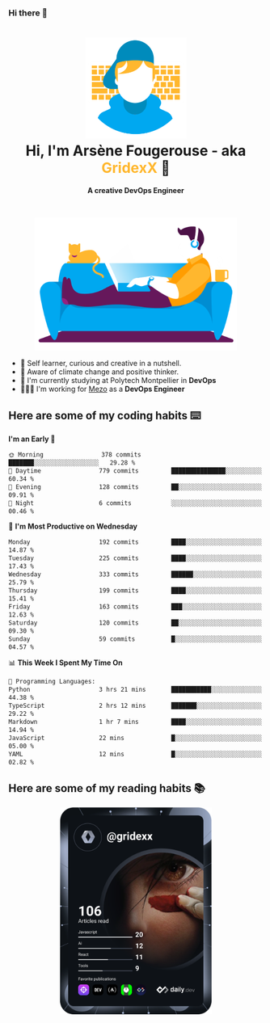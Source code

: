 ### Hi there 👋

<!--
**GridexX/gridexx** is a ✨ _special_ ✨ repository because its `README.md` (this file) appears on your GitHub profile.

Here are some ideas to get you started:

- 🔭 I’m currently working on ...
- 🌱 I’m currently learning ...
- 👯 I’m looking to collaborate on ...
- 🤔 I’m looking for help with ...
- 💬 Ask me about ...
- 📫 How to reach me: ...
- 😄 Pronouns: ...
- ⚡ Fun fact: ...
-->


<!-- Header -->
<h1 align="center">
  <img src="./images/user_profile.png" width="200">
  <br>
  Hi, I'm Arsène Fougerouse - aka <span style="color:#ffb72e">GridexX</span> 👋
</h1>


<p align="center">
  <b>A creative DevOps Engineer </b>
</p>
<br/>
<p align="center">
  <img src="./images/man_couch.png" width="400">
</p>

- 🎨 Self learner, curious and creative in a nutshell. 
- 🌱 Aware of climate change and positive thinker.
- 📕 I'm currently studying at Polytech Montpellier in **DevOps**
- 👨🏻‍💻 I'm working for [Mezo](https://meso-lr.umontpellier.fr/) as a **DevOps Engineer**


## Here are some of my coding habits ⌨️

<!-- Add a section about tech and Ops stack
  Like this one : https://github.com/Xanthus58#-tech-stack
-->
<!--START_SECTION:waka-->
**I'm an Early 🐤** 

```text
🌞 Morning                378 commits         ███████░░░░░░░░░░░░░░░░░░   29.28 % 
🌆 Daytime                779 commits         ███████████████░░░░░░░░░░   60.34 % 
🌃 Evening                128 commits         ██░░░░░░░░░░░░░░░░░░░░░░░   09.91 % 
🌙 Night                  6 commits           ░░░░░░░░░░░░░░░░░░░░░░░░░   00.46 % 
```
📅 **I'm Most Productive on Wednesday** 

```text
Monday                   192 commits         ████░░░░░░░░░░░░░░░░░░░░░   14.87 % 
Tuesday                  225 commits         ████░░░░░░░░░░░░░░░░░░░░░   17.43 % 
Wednesday                333 commits         ██████░░░░░░░░░░░░░░░░░░░   25.79 % 
Thursday                 199 commits         ████░░░░░░░░░░░░░░░░░░░░░   15.41 % 
Friday                   163 commits         ███░░░░░░░░░░░░░░░░░░░░░░   12.63 % 
Saturday                 120 commits         ██░░░░░░░░░░░░░░░░░░░░░░░   09.30 % 
Sunday                   59 commits          █░░░░░░░░░░░░░░░░░░░░░░░░   04.57 % 
```


📊 **This Week I Spent My Time On** 

```text
💬 Programming Languages: 
Python                   3 hrs 21 mins       ███████████░░░░░░░░░░░░░░   44.38 % 
TypeScript               2 hrs 12 mins       ███████░░░░░░░░░░░░░░░░░░   29.22 % 
Markdown                 1 hr 7 mins         ████░░░░░░░░░░░░░░░░░░░░░   14.94 % 
JavaScript               22 mins             █░░░░░░░░░░░░░░░░░░░░░░░░   05.00 % 
YAML                     12 mins             █░░░░░░░░░░░░░░░░░░░░░░░░   02.82 % 
```


<!--END_SECTION:waka-->

## Here are some of my reading habits 📚
<div  align="center">
  <img src="./images/devcard.svg" width="300">
</div>
